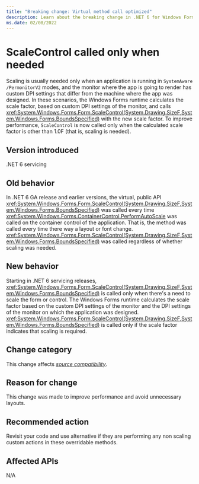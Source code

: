 ```yaml
---
title: "Breaking change: Virtual method call optimized"
description: Learn about the breaking change in .NET 6 for Windows Forms where ScaleControl is only called if scaling is needed.
ms.date: 02/08/2022
---
```

# ScaleControl called only when needed

Scaling is usually needed only when an application is running in `SystemAware /PermonitorV2` modes, and the monitor where the app is going to render has custom DPI settings that differ from the machine where the app was designed. In these scenarios, the Windows Forms runtime calculates the scale factor, based on custom DPI settings of the monitor, and calls <xref:System.Windows.Forms.Form.ScaleControl(System.Drawing.SizeF,System.Windows.Forms.BoundsSpecified)> with the new scale factor. To improve performance, `ScaleControl` is now called only when the calculated scale factor is other than 1.0F (that is, scaling is needed).

## Version introduced

.NET 6 servicing

## Old behavior

In .NET 6 GA release and earlier versions, the virtual, public API <xref:System.Windows.Forms.Form.ScaleControl(System.Drawing.SizeF,System.Windows.Forms.BoundsSpecified)> was called every time <xref:System.Windows.Forms.ContainerControl.PerformAutoScale> was called on the container control of the application. That is, the method was called every time there way a layout or font change. <xref:System.Windows.Forms.Form.ScaleControl(System.Drawing.SizeF,System.Windows.Forms.BoundsSpecified)> was called regardless of whether scaling was needed.

## New behavior

Starting in .NET 6 servicing releases, <xref:System.Windows.Forms.Form.ScaleControl(System.Drawing.SizeF,System.Windows.Forms.BoundsSpecified)> is called only when there's a need to scale the form or control. The Windows Forms runtime calculates the scale factor based on the custom DPI settings of the monitor and the DPI settings of the monitor on which the application was designed. <xref:System.Windows.Forms.Form.ScaleControl(System.Drawing.SizeF,System.Windows.Forms.BoundsSpecified)> is called only if the scale factor indicates that scaling is required.

## Change category

This change affects [*source compatibility*](../../categories.md#source-compatibility).

## Reason for change

This change was made to improve performance and avoid unnecessary layouts.

## Recommended action

Revisit your code and use alternative if they are performing any non scaling custom actions in these overridable methods.

## Affected APIs

N/A
